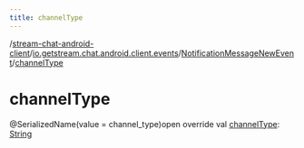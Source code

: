 ```yaml
---
title: channelType
---
```

/[stream-chat-android-client](../../index.md)/[io.getstream.chat.android.client.events](../index.md)/[NotificationMessageNewEvent](index.md)/[channelType](channelType.md)  
  
  
  
# channelType  
@SerializedName(value = channel_type)open override val [channelType](channelType.md): [String](https://kotlinlang.org/api/latest/jvm/stdlib/kotlin/-string/index.html)
